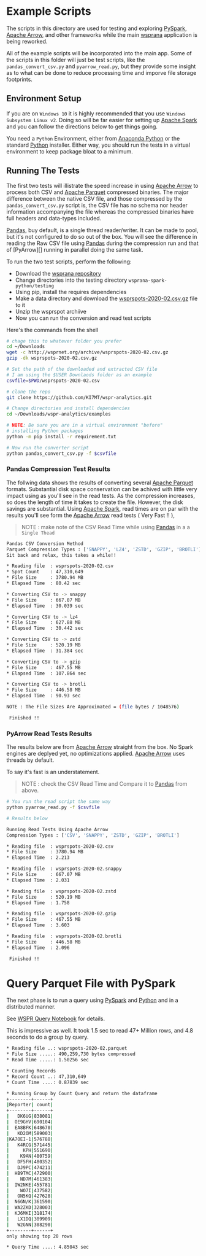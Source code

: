 # Example Scripts

The scripts in this directory are used for testing and exploring [PySpark][], [Apache Arrow][],
and other frameworks while the main [wsprana][] application is being reworked.

All of the example scripts will be incorporated into the main app. Some of the
scripts in this folder will just be test scripts, like the `pandas_convert_csv.py`
and `pyarrow_read.py`, but they provide some insight as to what can be done
to reduce processing time and imporve file storage footprints.

## Environment Setup

If you are on `Windows 10` it is highly recommended that you use
`Windows Subsystem Linux v2`. Doing so will be far easier for setting up
[Apache Spark][] and you can follow the directions below to get things
going.

You need a `Python` Environment, either from [Anaconda Python][] or the standard
[Python][] installer. Either way, you should run the tests in a virtual
environment to keep package bloat to a minimum.

## Running The Tests

The first two tests will illistrate the speed increase in using [Apache Arrow][]
to process both CSV and [Apache Parquet][] compressed binaries. The major difference
between the native CSV file, and those compressed by the `pandas_convert_csv.py`
script is, the CSV file has no schema nor header information accompanying
the file whereas the compressed binaries have full headers and data-types included.

[Pandas][], buy default, is a single thread reader/writer. It can be made to
pool, but it's not configured to do so out of the box. You will see the
difference in reading the Raw CSV file using [Pandas][] during the compression
run and that of [PyArrow][] running in parallel doing the same task.

To run the two test scripts, perform the following:

- Download the [wsprana repository][]
- Change directories into the testing directory `wsprana-spark-python/testing`
- Using pip, install the requires dependencies
- Make a data directory and download the [wsprspots-2020-02.csv.gz][] file to it
- Unzip the wsprspot archiive
- Now you can run the conversion and read test scripts

Here's the commands from the shell

```bash
# chage this to whatever folder you prefer
cd ~/Downloads
wget -c http://wsprnet.org/archive/wsprspots-2020-02.csv.gz
gzip -dk wsprspots-2020-02.csv.gz

# Set the path of the downloaded and extracted CSV file
# I am using the $USER Downlaods folder as an example
csvfile=$PWD/wsprspots-2020-02.csv

# clone the repo
git clone https://github.com/KI7MT/wspr-analytics.git

# Change directories and install dependencies
cd ~/Downloads/wspr-analytics/examples

# NOTE: Be sure you are in a virtual environment "before"
# installing Python packages
python -m pip install -r requirement.txt

# Now run the converter script
python pandas_convert_csv.py -f $csvfile
```

### Pandas Compression Test Results

The follwing data shows the results of converting several [Apache Parquet][]
formats. Substantial disk space conservation can be achived with little
very impact using as you'll see in the read tests. As the compression
increases, so does the length of time it takes to create the file. However,
the disk savings are substantial. Using [Apache Spark][], read times are on par
with the results you'll see form the [Apache Arrow][] read tests ( Very Fast !! ), 

>NOTE : make note of the CSV Read Time while using [Pandas] in a a `Single Thead` 

```bash
Pandas CSV Conversion Method
Parquet Compression Types : ['SNAPPY', 'LZ4', 'ZSTD', 'GZIP', 'BROTLI']
Sit back and relax, this takes a while!!

* Reading file  : wsprspots-2020-02.csv
* Spot Count    : 47,310,649
* File Size     : 3780.94 MB
* Elapsed Time  : 80.42 sec

* Converting CSV to -> snappy
* File Size     : 667.07 MB
* Elapsed Time  : 30.039 sec

* Converting CSV to -> lz4
* File Size     : 627.88 MB
* Elapsed Time  : 30.442 sec

* Converting CSV to -> zstd
* File Size     : 520.19 MB
* Elapsed Time  : 31.384 sec

* Converting CSV to -> gzip
* File Size     : 467.55 MB
* Elapsed Time  : 107.864 sec

* Converting CSV to -> brotli
* File Size     : 446.58 MB
* Elapsed Time  : 90.93 sec

NOTE : The File Sizes Are Approximated = (file bytes / 1048576)

 Finished !!
```

### PyArrow Read Tests Results

The results below are from [Apache Arrow][] straight from the box. No Spark
engines are deplyed yet, no optimizations applied. [Apache Arrow][] uses
threads by default.

To say it's fast is an understatement.

> NOTE : check the CSV Read Time and Compare it to [Pandas][] from above.

```bash
# You run the read script the same way
python pyarrow_read.py -f $csvfile

# Results below

Running Read Tests Using Apache Arrow
Compression Types : ['CSV', 'SNAPPY', 'ZSTD', 'GZIP', 'BROTLI']

* Reading file  : wsprspots-2020-02.csv
* File Size     : 3780.94 MB
* Elapsed Time  : 2.213

* Reading file  : wsprspots-2020-02.snappy
* File Size     : 667.07 MB
* Elapsed Time  : 2.031

* Reading file  : wsprspots-2020-02.zstd
* File Size     : 520.19 MB
* Elapsed Time  : 1.758

* Reading file  : wsprspots-2020-02.gzip
* File Size     : 467.55 MB
* Elapsed Time  : 3.603

* Reading file  : wsprspots-2020-02.brotli
* File Size     : 446.58 MB
* Elapsed Time  : 2.096

 Finished !!
```

# Query Parquet File with PySpark

The next phase is to run a query using [PySpark][] and [Python] and 
in a distributed manner.

See [WSPR Query Notebook][] for details.

This is impressive as well. It took 1.5 sec to read 47+ Million rows, and
4.8 seconds to do a group by query.

```bash
* Reading file ..: wsprspots-2020-02.parquet
* File Size .....: 490,259,730 bytes compressed
* Read Time .....: 1.50256 sec

* Counting Records
* Record Count ..: 47,310,649
* Count Time ....: 0.87839 sec

* Running Group by Count Query and return the dataframe
+--------+------+
|Reporter| count|
+--------+------+
|   DK6UG|838081|
|  OE9GHV|690104|
|  EA8BFK|648670|
|   KD2OM|589003|
|KA7OEI-1|576788|
|   K4RCG|571445|
|     KPH|551690|
|    K9AN|480759|
|   DF5FH|480352|
|   DJ9PC|474211|
|  HB9TMC|472900|
|    ND7M|461383|
|  IW2NKE|455781|
|    WO7I|437582|
|   ON5KQ|427628|
|  N6GN/K|361590|
|  WA2ZKD|328003|
|  KJ6MKI|318174|
|   LX1DQ|309909|
|   W2GNN|308290|
+--------+------+
only showing top 20 rows

* Query Time ....: 4.85043 sec
```

[PySpark]: https://databricks.com/glossary/pyspark
[wsprana]: https://github.com/KI7MT/wsprana-spark-python
[Apache Spark]: https://spark.apache.org/PySpark
[Anaconda Python]: https://www.anaconda.com/
[Python]: https://www.python.org
[Pandas]: https://pandas.pydata.org/
[Apache Parquet]: https://parquet.apache.org/
[wsprana repository]: https://github.com/KI7MT/wsprana-spark-python
[Spark and Scala]: https://github.com/KI7MT/wsprana-spark-scala
[wsprspots-2020-02.csv.gz]: http://wsprnet.org/archive/wsprspots-2020-02.csv.gz
[Apache Arrow]: https://arrow.apache.org/
[Scala]: https://www.scala-lang.org/
[WSPR Query Notebook]: https://github.com/KI7MT/wspr-analytics/blob/main/notebooks/WSPR-Query-Using-PySpark.ipynb
